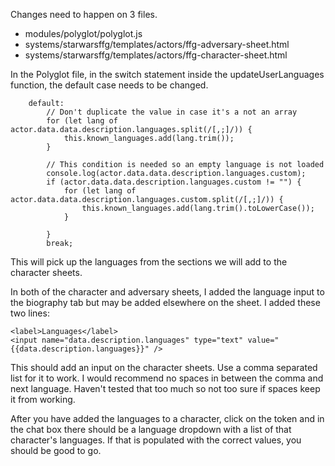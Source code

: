 <p>Changes need to happen on 3 files.</p>
<ul>
    <li>modules/polyglot/polyglot.js</li>
    <li>systems/starwarsffg/templates/actors/ffg-adversary-sheet.html</li>
    <li>systems/starwarsffg/templates/actors/ffg-character-sheet.html</li>
</ul>
<p>In the Polyglot file, in the switch statement inside the updateUserLanguages function, the default case needs to be
    changed.</p>
    
```
    default:
        // Don't duplicate the value in case it's a not an array
        for (let lang of actor.data.data.description.languages.split(/[,;]/)) {
            this.known_languages.add(lang.trim());
        }

        // This condition is needed so an empty language is not loaded
        console.log(actor.data.data.description.languages.custom);
        if (actor.data.data.description.languages.custom != "") {
            for (let lang of actor.data.data.description.languages.custom.split(/[,;]/)) {
                this.known_languages.add(lang.trim().toLowerCase());
            }

        }
        break;
```

<p>This will pick up the languages from the sections we will add to the character sheets.</p>
<p>In both of the character and adversary sheets, I added the language input to the biography tab but may be added
    elsewhere on the sheet. I added these two lines:</p>

  ```
  <label>Languages</label>
  <input name="data.description.languages" type="text" value="{{data.description.languages}}" />
  ```

<p>This should add an input on the character sheets. Use a comma separated list for it to work. I would recommend no spaces in between the comma and next language. 
    Haven't tested that too much so not too sure if spaces keep it from working.</p>
<p>
    After you have added the languages to a character, click on the token and in the chat box there should be a language dropdown with a list of that character's languages.
    If that is populated with the correct values, you should be good to go.
</p>
